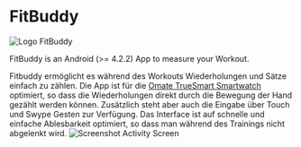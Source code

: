 FitBuddy
=======

![Logo FitBuddy](https://raw.github.com/avalax/FitBuddy/master/art/about/logo-fitbuddy.png)

FitBuddy is an Android (>= 4.2.2) App to measure your Workout.

Fitbuddy ermöglicht es während des Workouts Wiederholungen und Sätze einfach zu zählen. Die App ist für die [Omate TrueSmart Smartwatch](http://www.omate.com/) optimiert, so dass die Wiederholungen direkt durch die Bewegung der Hand gezählt werden können. Zusätzlich steht aber auch die Eingabe über Touch und Swype Gesten zur Verfügung. Das Interface ist auf schnelle und einfache Ablesbarkeit optimiert, so dass man während des Trainings nicht abgelenkt wird.
![Screenshot Activity Screen](https://raw.github.com/avalax/FitBuddy/master/art/about/fitbuddy-screen.png)

